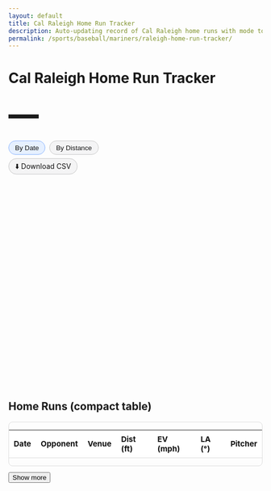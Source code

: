 ```yaml
---
layout: default
title: Cal Raleigh Home Run Tracker
description: Auto-updating record of Cal Raleigh home runs with mode toggle (Date vs Distance) and ballpark filter.
permalink: /sports/baseball/mariners/raleigh-home-run-tracker/
---
```


<h1>Cal Raleigh Home Run Tracker</h1>
<p id="hrCountLine" class="subtitle bigcount" aria-live="polite">—</p>

<!-- Controls: one chart, two modes; ballpark filter appears only in Distance mode -->
<div class="controls">
  <div class="modes">
    <button id="mode-date" type="button" class="chip active" aria-pressed="true">By Date</button>
    <button id="mode-dist" type="button" class="chip" aria-pressed="false">By Distance</button>
  </div>

  <label id="venueWrap" for="venueFilter" class="venue" style="display:none;">
    Ballpark:
    <select id="venueFilter">
      <option value="__ALL__">All ballparks</option>
    </select>
  </label>
</div>

<div class="downloads" style="margin:0 0 1rem 0;">
  <a class="chip" href="{{ '/assets/data/raleigh_hr.csv' | relative_url }}" download>⬇️ Download CSV</a>
</div>

<div class="chart-wrap">
  <canvas id="hrChart" aria-label="Home runs chart"></canvas>
</div>

<h2 style="margin-top:1.25rem;">Home Runs (compact table)</h2>
<div class="table-wrap">
  <table id="hrTable" class="compact">
    <thead>
      <tr>
        <th>Date</th>
        <th>Opponent</th>
        <th>Venue</th>
        <th>Dist (ft)</th>
        <th>EV (mph)</th>
        <th>LA (°)</th>
        <th>Pitcher</th>
      </tr>
    </thead>
    <tbody></tbody>
  </table>
</div>
<button id="showMore" type="button" style="margin-top:.75rem;">Show more</button>

<script src="https://cdn.jsdelivr.net/npm/chart.js@4.4.1/dist/chart.umd.min.js"></script>
<script src="https://cdn.jsdelivr.net/npm/chartjs-adapter-date-fns@3"></script>

<script>
(async function(){
  // -------- Fetch JSON (cache-busted) --------
  const url = '{{ "/assets/data/raleigh_hr.json" | relative_url }}?v={{ site.github.build_revision }}';
  let data = [];
  try {
    const res = await fetch(url, { cache: 'no-store' });
    if (!res.ok) throw new Error('fetch ' + res.status);
    data = await res.json();
  } catch (e) {
    console.error('Could not load JSON:', e);
    document.getElementById('hrChart').insertAdjacentHTML(
      'beforebegin','<p class="muted">No data available yet.</p>'
    );
    document.getElementById('hrCountLine').textContent = '0 HR';
    return;
  }

  if (!Array.isArray(data) || data.length === 0) {
    document.getElementById('hrChart').insertAdjacentHTML(
      'beforebegin','<p class="muted">No home runs found.</p>'
    );
    document.getElementById('hrCountLine').textContent = '0 HR';
    return;
  }

  // -------- Normalize rows --------
  const rows = data.map(d => {
    const gd = d.game_date ? new Date(d.game_date) : null;
    const dist = (d.distance_ft != null ? Number(d.distance_ft)
                : (d.hit_distance_sc != null ? Number(d.hit_distance_sc) : null));
    const homeTeam = d.home_team || '—';
    const awayTeam = d.away_team || '—';
    const isHome   = (d.home === true) || (String(d.inning_topbot||'').toLowerCase()==='bot');
    return {
      game_date: gd && !isNaN(gd) ? gd : null,
      venue_name: d.venue_name || '—',
      home_team: homeTeam,
      away_team: awayTeam,
      opp: isHome ? awayTeam : homeTeam,
      dist: dist,
      ev: d.launch_speed != null ? Number(d.launch_speed) : null,
      la: d.launch_angle != null ? Number(d.launch_angle) : null,
      pitcher: d.pitcher || '—'
    };
  }).filter(r => r.game_date instanceof Date && !isNaN(r.game_date));

  // Subtitle count
  const countEl = document.getElementById('hrCountLine');
  const seasonTotal = rows.length;
  countEl.textContent = `${seasonTotal} HR`;

  // Filters + sorted views
  const sel = document.getElementById('venueFilter');
  const venueWrap = document.getElementById('venueWrap');
  const venues = Array.from(new Set(rows.filter(r=>r.dist!=null).map(r=>r.venue_name))).sort();
  venues.forEach(v => sel.append(new Option(v, v)));

  const ascAll  = rows.slice().sort((a,b)=> a.game_date - b.game_date);
  const descAll = rows.slice().sort((a,b)=> b.game_date - a.game_date);

  // -------- Chart setup (one canvas, two modes) --------
  const ctx = document.getElementById('hrChart').getContext('2d');
  let chart;
  let mode = 'date';
  let currentVenue = '__ALL__';

  // Build a clean cumulative series (By Date)
  function seriesByDate() {
    return ascAll.map((r,i)=>({x:r.game_date,y:i+1,venue:r.venue_name,opp:r.opp}));
  }

  // Build a distance-sorted series (By Distance)
  function seriesByDistance(v) {
    let arr = rows.filter(r=>r.dist!=null);
    if (v && v!=='__ALL__') arr = arr.filter(r=>r.venue_name===v);
    arr.sort((a,b)=> b.dist - a.dist);
    return arr;
  }

  // Force x-axis to show ALL months from first → last HR month (so it always shows months)
  function monthBoundsAndTicks(dataset) {
    if (!dataset.length) return {};
    const first = new Date(dataset[0].x);
    const last  = new Date(dataset[dataset.length - 1].x);
    const start = new Date(first.getFullYear(), first.getMonth(), 1);
    const end   = new Date(last.getFullYear(),  last.getMonth() + 1, 0);

    const ticks = [];
    const cur = new Date(start);
    while (cur <= end) {
      ticks.push(new Date(cur));
      cur.setMonth(cur.getMonth() + 1);
      cur.setDate(1);
    }
    return { start, end, ticks };
  }

  function renderChart() {
    if (chart) chart.destroy();

    if (mode === 'date') {
      const pts = seriesByDate();
      const { start, end, ticks } = monthBoundsAndTicks(pts);

      chart = new Chart(ctx, {
        type: 'line',
        data: {
          labels: ticks || [], // ensures all months appear
          datasets: [{
            label: 'Cumulative HR',
            data: pts,
            parsing: false,
            stepped: true,
            tension: 0,
            pointRadius: 1.5,
            fill: false
          }]
        },
        options: {
          responsive: true,
          maintainAspectRatio: false,
          parsing: false,
          scales: {
            x: {
              type: 'time',
              time: { unit: 'month', displayFormats: { month: 'MMM' } },
              min: start,
              max: end,
              ticks: { autoSkip: false, maxRotation: 0 }
            },
            y: {
              beginAtZero: true,
              ticks: { precision: 0 },
              title: { display: true, text: 'Cumulative HR' }
            }
          },
          plugins: {
            legend: { display: false },
            tooltip: {
              intersect: false,
              mode: 'nearest',
              callbacks: {
                label: c => {
                  const d = c.raw;
                  const n = c.parsed.y;
                  const date = new Date(d.x).toLocaleDateString();
                  return `#${n} on ${date} — ${d.venue || 'Unknown park'} vs ${d.opp || '?'}`;
                }
              }
            }
          },
          elements: { line: { borderWidth: 2 } }
        }
      });
    } else {
      const arr = seriesByDistance(currentVenue);
      chart = new Chart(ctx, {
        type: 'bar',
        data: {
          labels: arr.map((r,i)=>`${i+1}. ${r.game_date.toLocaleDateString()} — ${r.venue_name}`),
          datasets: [{ data: arr.map(r=>r.dist) }]
        },
        options: {
          responsive: true,
          maintainAspectRatio: false,
          scales: {
            x: { display: false },
            y: { beginAtZero: true, title: { display: true, text: 'Feet' } }
          },
          plugins: {
            legend: { display: false },
            title: { display: true, text: `Home Runs by Distance (${currentVenue === '__ALL__' ? 'All Parks' : currentVenue})` },
            tooltip: {
              callbacks: {
                title: (items) => {
                  const i = items[0].dataIndex;
                  const r = arr[i];
                  return `${r.game_date.toLocaleDateString()} — ${r.venue_name}`;
                },
                label: (item) => `${Math.round(item.raw)} ft`
              }
            }
          }
        }
      });
    }
  }

  // -------- Table --------
  const tbody=document.querySelector('#hrTable tbody');
  let shown=0; const BTN_BATCH=10;
  function fmt(n,d=0){return(n==null||isNaN(n))?'—':Number(n).toFixed(d);}
  function currentTableData(){if(currentVenue==='__ALL__')return descAll;return rows.filter(r=>r.venue_name===currentVenue).sort((a,b)=>b.game_date-a.game_date);}
  function renderRows(dataset,reset=false){
    if(reset){tbody.innerHTML='';shown=0;}
    const slice=dataset.slice(shown,shown+BTN_BATCH);
    slice.forEach(r=>{
      const tr=document.createElement('tr');
      tr.innerHTML=`<td>${r.game_date.toLocaleDateString()}</td><td>${r.opp}</td><td>${r.venue_name}</td><td>${fmt(r.dist,0)}</td><td>${fmt(r.ev,0)}</td><td>${fmt(r.la,0)}</td><td>${r.pitcher}</td>`;
      tbody.appendChild(tr);
    });
    shown+=slice.length;
    document.getElementById('showMore').disabled = shown >= dataset.length;
  }

  // -------- Controls --------
  const btnDate=document.getElementById('mode-date');
  const btnDist=document.getElementById('mode-dist');

  function updateBigNumber(){
    if(mode==='distance'&&currentVenue!=='__ALL__'){countEl.textContent=`${seriesByDistance(currentVenue).length} HR`;}
    else{countEl.textContent=`${seasonTotal} HR`;}
  }
  function setMode(m){
    mode=m; const isDate=mode==='date';
    btnDate.classList.toggle('active',isDate);
    btnDist.classList.toggle('active',!isDate);
    btnDate.setAttribute('aria-pressed',isDate);
    btnDist.setAttribute('aria-pressed',!isDate);
    venueWrap.style.display = isDate ? 'none' : 'inline-flex';
    if(isDate){ currentVenue='__ALL__'; sel.value='__ALL__'; }
    renderChart();
    renderRows(currentTableData(), true);
    updateBigNumber();
  }
  btnDate.addEventListener('click',()=>setMode('date'));
  btnDist.addEventListener('click',()=>setMode('distance'));
  sel.addEventListener('change',e=>{
    currentVenue=e.target.value;
    if(mode==='distance') renderChart();
    renderRows(currentTableData(), true);
    updateBigNumber();
  });
  document.getElementById('showMore').addEventListener('click',()=>renderRows(currentTableData(),false));

  // Initial paint
  setMode('date');
})();
</script>

<style>
/* Big count */
.bigcount{
  font-size: clamp(2.5rem, 7vw, 3.75rem);
  font-weight: 800;
  letter-spacing: -0.02em;
  margin: .35rem auto 1rem;
}

/* Controls */
.controls{ display:flex; gap:.75rem; align-items:center; flex-wrap:wrap; margin:.25rem 0 1rem 0; }
.controls .modes{ display:flex; gap:.5rem; }
.controls .venue select{
  margin-left:.4rem; padding:.4rem .6rem;
  border:1px solid var(--border, #c9c9c9); border-radius:8px;
  background: var(--surface, #fff); color: var(--text, #111);
}

/* HIGH-CONTRAST CHIPS (so the By Distance button is visible in dark mode) */
button.chip, .chip{
  -webkit-appearance: none; appearance: none;
  background: var(--chip-bg, #f4f4f5);
  color: var(--chip-fg, #111);
  border: 1px solid var(--chip-border, #c9c9c9);
  padding: .4rem .75rem; border-radius: 999px;
  cursor: pointer; text-decoration: none; line-height: 1;
}
button.chip:hover, .chip:hover{ filter: brightness(0.95); }
button.chip.active, .chip.active{
  background: var(--chip-active-bg, #e6f0ff);
  border-color: var(--chip-active-border, #8ab4ff);
}
button.chip:focus-visible{
  outline: 2px solid var(--chip-focus, #8ab4ff);
  outline-offset: 2px;
}

/* Dark mode overrides for strong contrast */
@media (prefers-color-scheme: dark){
  :root{
    --text: #e8e8e8;
    --surface: #151515;
    --border: rgba(255,255,255,.22);

    --chip-bg: rgba(255,255,255,.10);
    --chip-fg: #e8e8e8;
    --chip-border: rgba(255,255,255,.32);
    --chip-active-bg: rgba(59,130,246,.28);      /* visible blue-ish */
    --chip-active-border: rgba(59,130,246,.65);
    --chip-focus: #93c5fd;
  }

  .controls .venue select{
    background: var(--surface);
    color: var(--text);
    border-color: var(--border);
  }
}

/* Chart sizing */
.chart-wrap{ width:100%; height:420px; margin:.5rem 0 1rem; }
#hrChart{ display:block; width:100% !important; height:100% !important; max-width:none; }

/* Table */
.table-wrap{ overflow:auto; border:1px solid var(--border, #ddd); border-radius:8px; }
table.compact{ width:100%; border-collapse: collapse; font-size:.95rem; color: var(--text, #111); }
table.compact thead th{
  position: sticky; top: 0;
  background: var(--surface, #fff);
  text-align:left; padding:.5rem .6rem; border-bottom:1px solid var(--border, #ddd);
}
table.compact tbody td{
  padding:.45rem .6rem; border-bottom:1px solid var(--border, #eee); white-space:nowrap;
}
table.compact tbody tr:hover{ background: var(--surface-2, rgba(0,0,0,.06)); }

.muted{ color: var(--muted, #777); }
@media (prefers-color-scheme: dark){
  .muted{ color:#aaa; }
}
</style>

